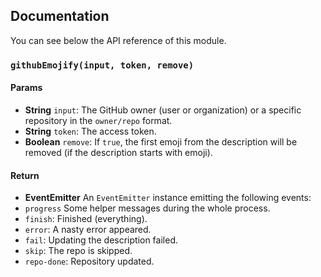 ## Documentation
You can see below the API reference of this module.

### `githubEmojify(input, token, remove)`

#### Params
- **String** `input`: The GitHub owner (user or organization) or a specific repository in the `owner/repo` format.
- **String** `token`: The access token.
- **Boolean** `remove`: If `true`, the first emoji from the description will be removed (if the description starts with emoji).

#### Return
- **EventEmitter** An `EventEmitter` instance emitting the following events:
 - `progress` Some helper messages during the whole process.
 - `finish`: Finished (everything).
 - `error`: A nasty error appeared.
 - `fail`: Updating the description failed.
 - `skip`: The repo is skipped.
 - `repo-done`: Repository updated.

